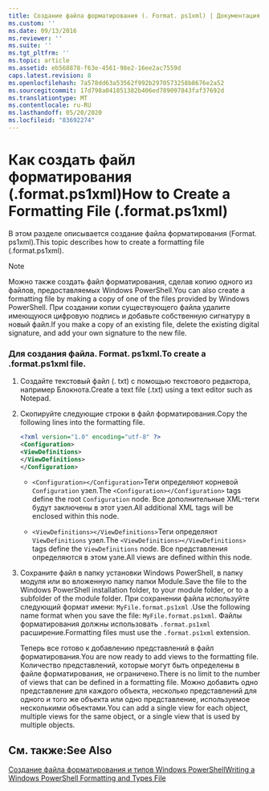 ```yaml
---
title: Создание файла форматирования (. Format. ps1xml) | Документация Майкрософт
ms.custom: ''
ms.date: 09/13/2016
ms.reviewer: ''
ms.suite: ''
ms.tgt_pltfrm: ''
ms.topic: article
ms.assetid: eb568878-f63e-4561-98e2-16ee2ac7559d
caps.latest.revision: 8
ms.openlocfilehash: 7a578dd63a53562f992b2970573258b8676e2a52
ms.sourcegitcommit: 17d798a041851382b406ed789097843faf37692d
ms.translationtype: MT
ms.contentlocale: ru-RU
ms.lasthandoff: 05/20/2020
ms.locfileid: "83692274"
---
```

# <a name="how-to-create-a-formatting-file-formatps1xml"></a><span data-ttu-id="20e6a-102">Как создать файл форматирования (.format.ps1xml)</span><span class="sxs-lookup"><span data-stu-id="20e6a-102">How to Create a Formatting File (.format.ps1xml)</span></span>

<span data-ttu-id="20e6a-103">В этом разделе описывается создание файла форматирования (Format. ps1xml).</span><span class="sxs-lookup"><span data-stu-id="20e6a-103">This topic describes how to create a formatting file (.format.ps1xml).</span></span>

> [!NOTE]
> <span data-ttu-id="20e6a-104">Можно также создать файл форматирования, сделав копию одного из файлов, предоставляемых Windows PowerShell.</span><span class="sxs-lookup"><span data-stu-id="20e6a-104">You can also create a formatting file by making a copy of one of the files provided by Windows PowerShell.</span></span> <span data-ttu-id="20e6a-105">При создании копии существующего файла удалите имеющуюся цифровую подпись и добавьте собственную сигнатуру в новый файл.</span><span class="sxs-lookup"><span data-stu-id="20e6a-105">If you make a copy of an existing file, delete the existing digital signature, and add your own signature to the new file.</span></span>

### <a name="to-create-a-formatps1xml-file"></a><span data-ttu-id="20e6a-106">Для создания файла. Format. ps1xml.</span><span class="sxs-lookup"><span data-stu-id="20e6a-106">To create a .format.ps1xml file.</span></span>

1. <span data-ttu-id="20e6a-107">Создайте текстовый файл (. txt) с помощью текстового редактора, например Блокнота.</span><span class="sxs-lookup"><span data-stu-id="20e6a-107">Create a text file (.txt) using a text editor such as Notepad.</span></span>

2. <span data-ttu-id="20e6a-108">Скопируйте следующие строки в файл форматирования.</span><span class="sxs-lookup"><span data-stu-id="20e6a-108">Copy the following lines into the formatting file.</span></span>

   ```xml
   <?xml version="1.0" encoding="utf-8" ?>
   <Configuration>
   <ViewDefinitions>
   </ViewDefinitions>
   </Configuration>
   ```

   - <span data-ttu-id="20e6a-109">`<Configuration></Configuration>`Теги определяют корневой `Configuration` узел.</span><span class="sxs-lookup"><span data-stu-id="20e6a-109">The `<Configuration></Configuration>` tags define the root `Configuration` node.</span></span> <span data-ttu-id="20e6a-110">Все дополнительные XML-теги будут заключены в этот узел.</span><span class="sxs-lookup"><span data-stu-id="20e6a-110">All additional XML tags will be enclosed within this node.</span></span>

   - <span data-ttu-id="20e6a-111">`<ViewDefinitions></ViewDefinitions>`Теги определяют `ViewDefinitions` узел.</span><span class="sxs-lookup"><span data-stu-id="20e6a-111">The `<ViewDefinitions></ViewDefinitions>` tags define the `ViewDefinitions` node.</span></span> <span data-ttu-id="20e6a-112">Все представления определяются в этом узле.</span><span class="sxs-lookup"><span data-stu-id="20e6a-112">All views are defined within this node.</span></span>

3. <span data-ttu-id="20e6a-113">Сохраните файл в папку установки Windows PowerShell, в папку модуля или во вложенную папку папки Module.</span><span class="sxs-lookup"><span data-stu-id="20e6a-113">Save the file to the Windows PowerShell installation folder, to your module folder, or to a subfolder of the module folder.</span></span> <span data-ttu-id="20e6a-114">При сохранении файла используйте следующий формат имени: `MyFile.format.ps1xml` .</span><span class="sxs-lookup"><span data-stu-id="20e6a-114">Use the following name format when you save the file:  `MyFile.format.ps1xml`.</span></span> <span data-ttu-id="20e6a-115">Файлы форматирования должны использовать `.format.ps1xml` расширение.</span><span class="sxs-lookup"><span data-stu-id="20e6a-115">Formatting files must use the `.format.ps1xml` extension.</span></span>

   <span data-ttu-id="20e6a-116">Теперь все готово к добавлению представлений в файл форматирования.</span><span class="sxs-lookup"><span data-stu-id="20e6a-116">You are now ready to add views to the formatting file.</span></span> <span data-ttu-id="20e6a-117">Количество представлений, которые могут быть определены в файле форматирования, не ограничено.</span><span class="sxs-lookup"><span data-stu-id="20e6a-117">There is no limit to the number of views that can be defined in a formatting file.</span></span> <span data-ttu-id="20e6a-118">Можно добавить одно представление для каждого объекта, несколько представлений для одного и того же объекта или одно представление, используемое несколькими объектами.</span><span class="sxs-lookup"><span data-stu-id="20e6a-118">You can add a single view for each object, multiple views for the same object, or a single view that is used by multiple objects.</span></span>

## <a name="see-also"></a><span data-ttu-id="20e6a-119">См. также:</span><span class="sxs-lookup"><span data-stu-id="20e6a-119">See Also</span></span>

[<span data-ttu-id="20e6a-120">Создание файла форматирования и типов Windows PowerShell</span><span class="sxs-lookup"><span data-stu-id="20e6a-120">Writing a Windows PowerShell Formatting and Types File</span></span>](./writing-a-powershell-formatting-file.md)
